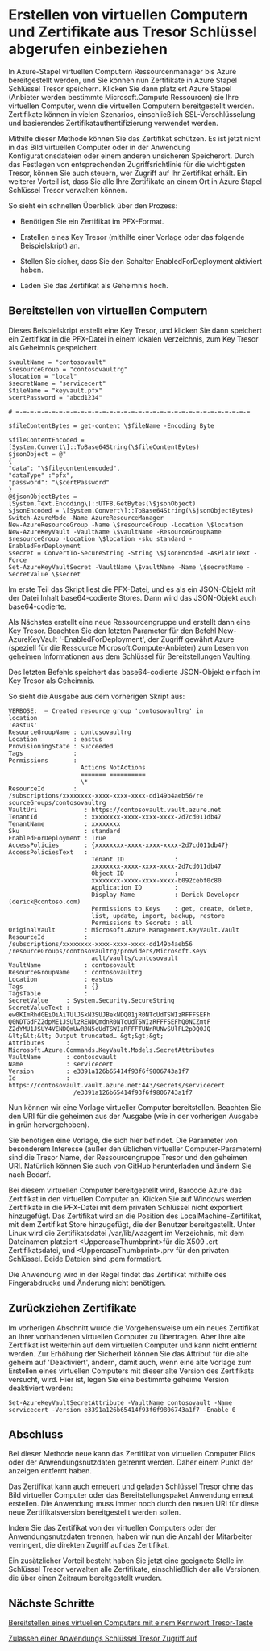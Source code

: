 <properties
    pageTitle="Bereitstellen ein virtuellen Computers mit einem Zertifikat mit Azure Stapel Schlüssel Tresor | Microsoft Azure"
    description="Erfahren Sie, wie bereitstellen ein virtuellen Computers, und fügen Sie ein Zertifikat aus Azure Stapel Schlüssel Tresor"
    services="azure-stack"
    documentationCenter=""
    authors="rlfmendes"
    manager="natmack"
    editor=""/>

<tags
    ms.service="azure-stack"
    ms.workload="na"
    ms.tgt_pltfrm="na"
    ms.devlang="na"
    ms.topic="get-started-article"
    ms.date="09/26/2016"
    ms.author="ricardom"/>

# <a name="create-vms-and-include-certificates-retrieved-from-key-vault"></a>Erstellen von virtuellen Computern und Zertifikate aus Tresor Schlüssel abgerufen einbeziehen

In Azure-Stapel virtuellen Computern Ressourcenmanager bis Azure bereitgestellt werden, und Sie können nun Zertifikate in Azure Stapel Schlüssel Tresor speichern. Klicken Sie dann platziert Azure Stapel (Anbieter werden bestimmte Microsoft.Compute Ressourcen) sie Ihre virtuellen Computer, wenn die virtuellen Computern bereitgestellt werden. Zertifikate können in vielen Szenarios, einschließlich SSL-Verschlüsselung und basierendes Zertifikatauthentifizierung verwendet werden.

Mithilfe dieser Methode können Sie das Zertifikat schützen. Es ist jetzt nicht in das Bild virtuellen Computer oder in der Anwendung Konfigurationsdateien oder einem anderen unsicheren Speicherort. Durch das Festlegen von entsprechenden Zugriffsrichtlinie für die wichtigsten Tresor, können Sie auch steuern, wer Zugriff auf Ihr Zertifikat erhält. Ein weiterer Vorteil ist, dass Sie alle Ihre Zertifikate an einem Ort in Azure Stapel Schlüssel Tresor verwalten können.

So sieht ein schnellen Überblick über den Prozess:

-   Benötigen Sie ein Zertifikat im PFX-Format.

-   Erstellen eines Key Tresor (mithilfe einer Vorlage oder das folgende Beispielskript) an.

-   Stellen Sie sicher, dass Sie den Schalter EnabledForDeployment aktiviert haben.

-   Laden Sie das Zertifikat als Geheimnis hoch.

## <a name="deploying-vms"></a>Bereitstellen von virtuellen Computern

Dieses Beispielskript erstellt eine Key Tresor, und klicken Sie dann speichert ein Zertifikat in die PFX-Datei in einem lokalen Verzeichnis, zum Key Tresor als Geheimnis gespeichert.

    $vaultName = "contosovault"
    $resourceGroup = "contosovaultrg"
    $location = "local"
    $secretName = "servicecert"
    $fileName = "keyvault.pfx"
    $certPassword = "abcd1234"

    # =-=-=-=-=-=-=-=-=-=-=-=-=-=-=-=-=-=-=-=-=-=-=-=-=-=-=-=-=-=-=-=-=

    $fileContentBytes = get-content \$fileName -Encoding Byte

    $fileContentEncoded =
    [System.Convert\]::ToBase64String(\$fileContentBytes)
    $jsonObject = @"
    {
    "data": "\$filecontentencoded",
    "dataType" :"pfx",
    "password": "\$certPassword"
    }
    @$jsonObjectBytes = [System.Text.Encoding\]::UTF8.GetBytes(\$jsonObject)
    $jsonEncoded = \[System.Convert\]::ToBase64String(\$jsonObjectBytes)
    Switch-AzureMode -Name AzureResourceManager
    New-AzureResourceGroup -Name \$resourceGroup -Location \$location
    New-AzureKeyVault -VaultName \$vaultName -ResourceGroupName
    $resourceGroup -Location \$location -sku standard -EnabledForDeployment
    $secret = ConvertTo-SecureString -String \$jsonEncoded -AsPlainText -Force
    Set-AzureKeyVaultSecret -VaultName \$vaultName -Name \$secretName -SecretValue \$secret

Im erste Teil das Skript liest die PFX-Datei, und es als ein JSON-Objekt mit der Datei Inhalt base64-codierte Stores. Dann wird das JSON-Objekt auch base64-codierte.

Als Nächstes erstellt eine neue Ressourcengruppe und erstellt dann eine Key Tresor. Beachten Sie den letzten Parameter für den Befehl New-AzureKeyVault '-EnabledForDeployment', der Zugriff gewährt Azure (speziell für die Ressource Microsoft.Compute-Anbieter) zum Lesen von geheimen Informationen aus dem Schlüssel für Bereitstellungen Vaulting.

Des letzten Befehls speichert das base64-codierte JSON-Objekt einfach im Key Tresor als Geheimnis.

So sieht die Ausgabe aus dem vorherigen Skript aus:

    VERBOSE:  – Created resource group 'contosovaultrg' in
    location
    'eastus'
    ResourceGroupName : contosovaultrg
    Location          : eastus
    ProvisioningState : Succeeded
    Tags              :
    Permissions       :
                        Actions NotActions
                        ======= ==========
                        \*
    ResourceId        :
    /subscriptions/xxxxxxxx-xxxx-xxxx-xxxx-dd149b4aeb56/re
    sourceGroups/contosovaultrg
    VaultUri             : https://contosovault.vault.azure.net
    TenantId             : xxxxxxxx-xxxx-xxxx-xxxx-2d7cd011db47
    TenantName           : xxxxxxxx
    Sku                  : standard
    EnabledForDeployment : True
    AccessPolicies       : {xxxxxxxx-xxxx-xxxx-xxxx-2d7cd011db47}
    AccessPoliciesText   :
                           Tenant ID              :
                           xxxxxxxx-xxxx-xxxx-xxxx-2d7cd011db47
                           Object ID              :
                           xxxxxxxx-xxxx-xxxx-xxxx-b092cebf0c80
                           Application ID         :
                           Display Name           : Derick Developer  (derick@contoso.com)
                           Permissions to Keys    : get, create, delete,
                           list, update, import, backup, restore
                           Permissions to Secrets : all
    OriginalVault        : Microsoft.Azure.Management.KeyVault.Vault
    ResourceId           :
    /subscriptions/xxxxxxxx-xxxx-xxxx-xxxx-dd149b4aeb56                 
    /resourceGroups/contosovaultrg/providers/Microsoft.KeyV
                           ault/vaults/contosovault
    VaultName            : contosovault
    ResourceGroupName    : contosovaultrg
    Location             : eastus
    Tags                 : {}
    TagsTable            :
    SecretValue     : System.Security.SecureString
    SecretValueText :
    ew0KImRhdGEiOiAiTUlJSkN3SUJBekNDQ01jR0NTcUdTSWIzRFFFSEFh
    Q0NDTGdFZ2dpME1JSUlzRENDQmdnR0NTcUdTSWIzRFFFSEFhQ0NCZmtF           
    Z2dYMU1JSUY4VENDQmUwR0N5cUdTSWIzRFFFTUNnRUNvSUlFL2pDQ0JQ
    &lt;&lt;&lt; Output truncated… &gt;&gt;&gt;
    Attributes      :
    Microsoft.Azure.Commands.KeyVault.Models.SecretAttributes
    VaultName       : contosovault
    Name            : servicecert
    Version         : e3391a126b65414f93f6f9806743a1f7
    Id              :
    https://contosovault.vault.azure.net:443/secrets/servicecert
                      /e3391a126b65414f93f6f9806743a1f7

Nun können wir eine Vorlage virtueller Computer bereitstellen. Beachten Sie den URI für die geheimen aus der Ausgabe (wie in der vorherigen Ausgabe in grün hervorgehoben).

Sie benötigen eine Vorlage, die sich hier befindet. Die Parameter von besonderem Interesse (außer den üblichen virtueller Computer-Parametern) sind die Tresor Name, der Ressourcengruppe Tresor und den geheimen URI. Natürlich können Sie auch von GitHub herunterladen und ändern Sie nach Bedarf.

Bei diesem virtuellen Computer bereitgestellt wird, Barcode Azure das Zertifikat in den virtuellen Computer an.
Klicken Sie auf Windows werden Zertifikate in die PFX-Datei mit dem privaten Schlüssel nicht exportiert hinzugefügt. Das Zertifikat wird an die Position des LocalMachine-Zertifikat, mit dem Zertifikat Store hinzugefügt, die der Benutzer bereitgestellt. Unter Linux wird die Zertifikatsdatei /var/lib/waagent im Verzeichnis, mit dem Dateinamen platziert &lt;UppercaseThumbprint&gt;für die X509 .crt Zertifikatsdatei, und &lt;UppercaseThumbprint&gt;.prv für den privaten Schlüssel.
Beide Dateien sind .pem formatiert.

Die Anwendung wird in der Regel findet das Zertifikat mithilfe des Fingerabdrucks und Änderung nicht benötigen.

## <a name="retiring-certificates"></a>Zurückziehen Zertifikate


Im vorherigen Abschnitt wurde die Vorgehensweise um ein neues Zertifikat an Ihrer vorhandenen virtuellen Computer zu übertragen. Aber Ihre alte Zertifikat ist weiterhin auf dem virtuellen Computer und kann nicht entfernt werden. Zur Erhöhung der Sicherheit können Sie das Attribut für die alte geheim auf 'Deaktiviert', ändern, damit auch, wenn eine alte Vorlage zum Erstellen eines virtuellen Computers mit dieser alte Version des Zertifikats versucht, wird. Hier ist, legen Sie eine bestimmte geheime Version deaktiviert werden:

    Set-AzureKeyVaultSecretAttribute -VaultName contosovault -Name servicecert -Version e3391a126b65414f93f6f9806743a1f7 -Enable 0

## <a name="conclusion"></a>Abschluss


Bei dieser Methode neue kann das Zertifikat von virtuellen Computer Bilds oder der Anwendungsnutzdaten getrennt werden. Daher einem Punkt der anzeigen entfernt haben.

Das Zertifikat kann auch erneuert und geladen Schlüssel Tresor ohne das Bild virtueller Computer oder das Bereitstellungspaket Anwendung erneut erstellen. Die Anwendung muss immer noch durch den neuen URI für diese neue Zertifikatsversion bereitgestellt werden sollen.

Indem Sie das Zertifikat von der virtuellen Computers oder der Anwendungsnutzdaten trennen, haben wir nun die Anzahl der Mitarbeiter verringert, die direkten Zugriff auf das Zertifikat.

Ein zusätzlicher Vorteil besteht haben Sie jetzt eine geeignete Stelle im Schlüssel Tresor verwalten alle Zertifikate, einschließlich der alle Versionen, die über einen Zeitraum bereitgestellt wurden.

## <a name="next-steps"></a>Nächste Schritte

[Bereitstellen eines virtuellen Computers mit einem Kennwort Tresor-Taste](azure-stack-kv-deploy-vm-with-secret.md)

[Zulassen einer Anwendungs Schlüssel Tresor Zugriff auf](azure-stack-kv-sample-app.md)